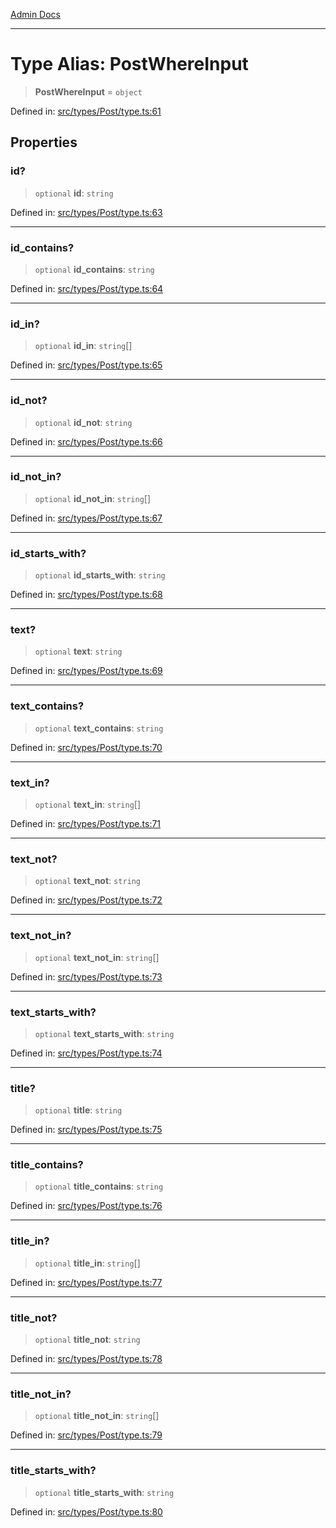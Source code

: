 [Admin Docs](/)

***

# Type Alias: PostWhereInput

> **PostWhereInput** = `object`

Defined in: [src/types/Post/type.ts:61](https://github.com/PalisadoesFoundation/talawa-admin/blob/main/src/types/Post/type.ts#L61)

## Properties

### id?

> `optional` **id**: `string`

Defined in: [src/types/Post/type.ts:63](https://github.com/PalisadoesFoundation/talawa-admin/blob/main/src/types/Post/type.ts#L63)

***

### id\_contains?

> `optional` **id\_contains**: `string`

Defined in: [src/types/Post/type.ts:64](https://github.com/PalisadoesFoundation/talawa-admin/blob/main/src/types/Post/type.ts#L64)

***

### id\_in?

> `optional` **id\_in**: `string`[]

Defined in: [src/types/Post/type.ts:65](https://github.com/PalisadoesFoundation/talawa-admin/blob/main/src/types/Post/type.ts#L65)

***

### id\_not?

> `optional` **id\_not**: `string`

Defined in: [src/types/Post/type.ts:66](https://github.com/PalisadoesFoundation/talawa-admin/blob/main/src/types/Post/type.ts#L66)

***

### id\_not\_in?

> `optional` **id\_not\_in**: `string`[]

Defined in: [src/types/Post/type.ts:67](https://github.com/PalisadoesFoundation/talawa-admin/blob/main/src/types/Post/type.ts#L67)

***

### id\_starts\_with?

> `optional` **id\_starts\_with**: `string`

Defined in: [src/types/Post/type.ts:68](https://github.com/PalisadoesFoundation/talawa-admin/blob/main/src/types/Post/type.ts#L68)

***

### text?

> `optional` **text**: `string`

Defined in: [src/types/Post/type.ts:69](https://github.com/PalisadoesFoundation/talawa-admin/blob/main/src/types/Post/type.ts#L69)

***

### text\_contains?

> `optional` **text\_contains**: `string`

Defined in: [src/types/Post/type.ts:70](https://github.com/PalisadoesFoundation/talawa-admin/blob/main/src/types/Post/type.ts#L70)

***

### text\_in?

> `optional` **text\_in**: `string`[]

Defined in: [src/types/Post/type.ts:71](https://github.com/PalisadoesFoundation/talawa-admin/blob/main/src/types/Post/type.ts#L71)

***

### text\_not?

> `optional` **text\_not**: `string`

Defined in: [src/types/Post/type.ts:72](https://github.com/PalisadoesFoundation/talawa-admin/blob/main/src/types/Post/type.ts#L72)

***

### text\_not\_in?

> `optional` **text\_not\_in**: `string`[]

Defined in: [src/types/Post/type.ts:73](https://github.com/PalisadoesFoundation/talawa-admin/blob/main/src/types/Post/type.ts#L73)

***

### text\_starts\_with?

> `optional` **text\_starts\_with**: `string`

Defined in: [src/types/Post/type.ts:74](https://github.com/PalisadoesFoundation/talawa-admin/blob/main/src/types/Post/type.ts#L74)

***

### title?

> `optional` **title**: `string`

Defined in: [src/types/Post/type.ts:75](https://github.com/PalisadoesFoundation/talawa-admin/blob/main/src/types/Post/type.ts#L75)

***

### title\_contains?

> `optional` **title\_contains**: `string`

Defined in: [src/types/Post/type.ts:76](https://github.com/PalisadoesFoundation/talawa-admin/blob/main/src/types/Post/type.ts#L76)

***

### title\_in?

> `optional` **title\_in**: `string`[]

Defined in: [src/types/Post/type.ts:77](https://github.com/PalisadoesFoundation/talawa-admin/blob/main/src/types/Post/type.ts#L77)

***

### title\_not?

> `optional` **title\_not**: `string`

Defined in: [src/types/Post/type.ts:78](https://github.com/PalisadoesFoundation/talawa-admin/blob/main/src/types/Post/type.ts#L78)

***

### title\_not\_in?

> `optional` **title\_not\_in**: `string`[]

Defined in: [src/types/Post/type.ts:79](https://github.com/PalisadoesFoundation/talawa-admin/blob/main/src/types/Post/type.ts#L79)

***

### title\_starts\_with?

> `optional` **title\_starts\_with**: `string`

Defined in: [src/types/Post/type.ts:80](https://github.com/PalisadoesFoundation/talawa-admin/blob/main/src/types/Post/type.ts#L80)
